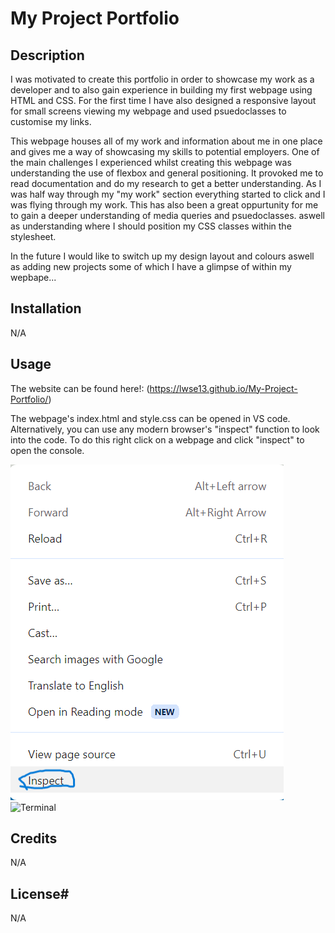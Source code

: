 # My Project Portfolio

## Description
I was motivated to create this portfolio in order to showcase my work as a developer and to also gain experience in building my first webpage using HTML and CSS. For the first time I have also designed a responsive layout for small screens viewing my webpage and used psuedoclasses to customise my links.

This webpage houses all of my work and information about me in one place and gives me a way of showcasing my skills to potential employers.
One of the main challenges I experienced whilst creating this webpage was understanding the use of flexbox and general positioning. It provoked me to read documentation and do my research to get a better understanding. As I was half way through my "my work" section everything started to click and I was flying through my work. This has also been a great oppurtunity for me to gain a deeper understanding of media queries and psuedoclasses. aswell as understanding where I should position my CSS classes within the stylesheet.

In the future I would like to switch up my design layout and colours aswell as adding new projects some of which I have a glimpse of within my wepbape...

## Installation
N/A

## Usage
The website can be found here!: (https://lwse13.github.io/My-Project-Portfolio/)

The webpage's index.html and style.css can be opened in VS code. Alternatively, you can use any modern browser's "inspect" function to look into the code. To do this right click on a webpage and click "inspect" to open the console.

![Inspect](assets/images/inspect.png)   ![Terminal](assets/images/terminal.png)

## Credits
N/A

## License#
N/A
